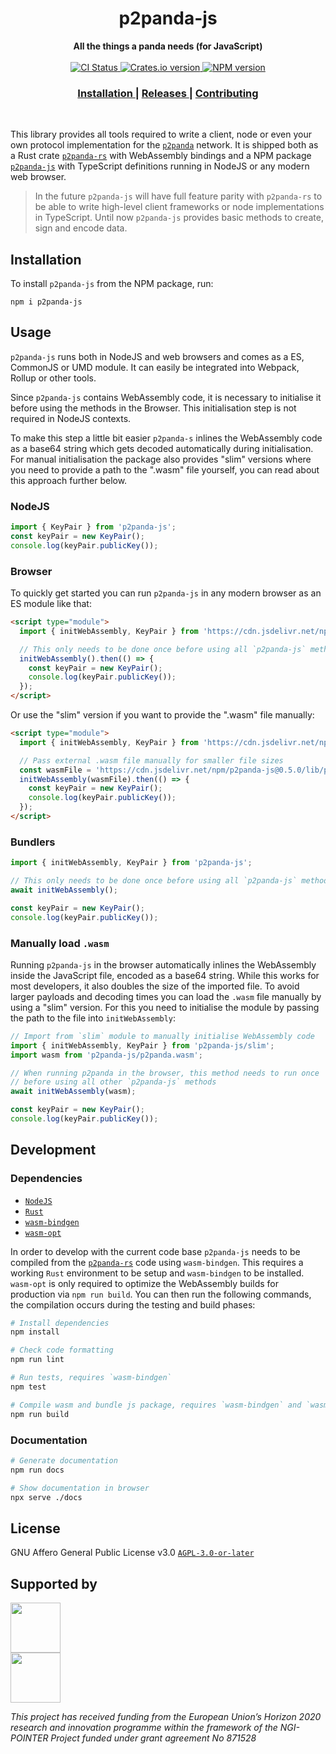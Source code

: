 <h1 align="center">p2panda-js</h1>

<div align="center">
  <strong>All the things a panda needs (for JavaScript)</strong>
</div>

<br />

<div align="center">
  <!-- CI status -->
  <a href="https://github.com/p2panda/p2panda/actions">
    <img src="https://img.shields.io/github/checks-status/p2panda/p2panda/main?style=flat-square" alt="CI Status" />
  </a>
  <!-- Crates version -->
  <a href="https://crates.io/crates/p2panda-rs">
    <img src="https://img.shields.io/crates/v/p2panda-rs.svg?style=flat-square" alt="Crates.io version" />
  </a>
  <!-- NPM version -->
  <a href="https://www.npmjs.com/package/p2panda-js">
    <img src="https://img.shields.io/npm/v/p2panda-js?style=flat-square" alt="NPM version" />
  </a>
</div>

<div align="center">
  <h3>
    <a href="https://github.com/p2panda/p2panda#installation">
      Installation
    </a>
    <span> | </span>
    <a href="https://github.com/p2panda/p2panda/releases">
      Releases
    </a>
    <span> | </span>
    <a href="https://github.com/p2panda/handbook#how-to-contribute">
      Contributing
    </a>
  </h3>
</div>

<br />

This library provides all tools required to write a client, node or even your own protocol implementation for the [`p2panda`] network. It is shipped both as a Rust crate [`p2panda-rs`] with WebAssembly bindings and a NPM package [`p2panda-js`] with TypeScript definitions running in NodeJS or any modern web browser.

> In the future `p2panda-js` will have full feature parity with `p2panda-rs` to be able to write high-level client frameworks or node implementations in TypeScript. Until now `p2panda-js` provides basic methods to create, sign and encode data.

[`p2panda-js`]: https://github.com/p2panda/p2panda/tree/main/p2panda-js
[`p2panda-rs`]: https://github.com/p2panda/p2panda/tree/main/p2panda-rs
[`p2panda`]: https://github.com/p2panda/handbook

## Installation

To install `p2panda-js` from the NPM package, run:

```
npm i p2panda-js
```

## Usage

`p2panda-js` runs both in NodeJS and web browsers and comes as a ES, CommonJS or UMD module. It can easily be integrated into Webpack, Rollup or other tools.

Since `p2panda-js` contains WebAssembly code, it is necessary to initialise it before using the methods in the Browser. This initialisation step is not required in NodeJS contexts.

To make this step a little bit easier `p2panda-s` inlines the WebAssembly code as a base64 string which gets decoded automatically during initialisation. For manual initialisation the package also provides "slim" versions where you need to provide a path to the ".wasm" file yourself, you can read about this approach further below.

### NodeJS

```javascript
import { KeyPair } from 'p2panda-js';
const keyPair = new KeyPair();
console.log(keyPair.publicKey());
```

### Browser

To quickly get started you can run `p2panda-js` in any modern browser as an ES module like that:

```html
<script type="module">
  import { initWebAssembly, KeyPair } from 'https://cdn.jsdelivr.net/npm/p2panda-js@0.5.0/lib/esm/index.min.js';

  // This only needs to be done once before using all `p2panda-js` methods.
  initWebAssembly().then(() => {
    const keyPair = new KeyPair();
    console.log(keyPair.publicKey());
  });
</script>
```

Or use the "slim" version if you want to provide the ".wasm" file manually:

```html
<script type="module">
  import { initWebAssembly, KeyPair } from 'https://cdn.jsdelivr.net/npm/p2panda-js@0.5.0/lib/esm-slim/index.min.js';

  // Pass external .wasm file manually for smaller file sizes
  const wasmFile = 'https://cdn.jsdelivr.net/npm/p2panda-js@0.5.0/lib/p2panda.wasm';
  initWebAssembly(wasmFile).then(() => {
    const keyPair = new KeyPair();
    console.log(keyPair.publicKey());
  });
</script>
```

### Bundlers

```javascript
import { initWebAssembly, KeyPair } from 'p2panda-js';

// This only needs to be done once before using all `p2panda-js` methods.
await initWebAssembly();

const keyPair = new KeyPair();
console.log(keyPair.publicKey());
```

### Manually load `.wasm`

Running `p2panda-js` in the browser automatically inlines the WebAssembly inside the JavaScript file, encoded as a base64 string. While this works for most developers, it also doubles the size of the imported file. To avoid larger payloads and decoding times you can load the `.wasm` file manually by using a "slim" version. For this you need to initialise the module by passing the path to the file into `initWebAssembly`:

```javascript
// Import from `slim` module to manually initialise WebAssembly code
import { initWebAssembly, KeyPair } from 'p2panda-js/slim';
import wasm from 'p2panda-js/p2panda.wasm';

// When running p2panda in the browser, this method needs to run once
// before using all other `p2panda-js` methods
await initWebAssembly(wasm);

const keyPair = new KeyPair();
console.log(keyPair.publicKey());
```

## Development

### Dependencies

- [`NodeJS`](https://nodejs.org/en/)
- [`Rust`](https://www.rust-lang.org/learn/get-started)
- [`wasm-bindgen`](https://rustwasm.github.io/wasm-bindgen/reference/cli.html)
- [`wasm-opt`](https://github.com/WebAssembly/binaryen/discussions/3797)

In order to develop with the current code base `p2panda-js` needs to be compiled from the [`p2panda-rs`](https://github.com/p2panda/p2panda/tree/main/p2panda-rs) code using `wasm-bindgen`. This requires a working `Rust` environment to be setup and `wasm-bindgen` to be installed. `wasm-opt` is only required to optimize the WebAssembly builds for production via `npm run build`. You can then run the following commands, the compilation occurs during the testing and build phases:

```bash
# Install dependencies
npm install

# Check code formatting
npm run lint

# Run tests, requires `wasm-bindgen`
npm test

# Compile wasm and bundle js package, requires `wasm-bindgen` and `wasm-opt`
npm run build
```

### Documentation

```bash
# Generate documentation
npm run docs

# Show documentation in browser
npx serve ./docs
```

## License

GNU Affero General Public License v3.0 [`AGPL-3.0-or-later`](LICENSE)

## Supported by

<img src="https://p2panda.org/images/ngi-logo.png" width="auto" height="80px"><br />
<img src="https://p2panda.org/images/eu-flag-logo.png" width="auto" height="80px">

*This project has received funding from the European Union’s Horizon 2020 research and innovation programme within the framework of the NGI-POINTER Project funded under grant agreement No 871528*
